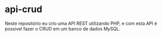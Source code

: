 # api-crud
Neste repositório eu crio uma API REST utilizando PHP, e com esta API é possivel fazer o CRUD em um banco de dados MySQL.
